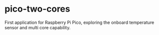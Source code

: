 # pico-two-cores
First application for Raspberry Pi Pico, exploring the onboard temperature sensor and multi core capability.
